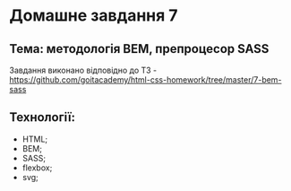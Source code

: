 # Домашне завдання 7
## Тема: методологія BEM, препроцесор SASS
Завдання виконано відповідно до ТЗ - https://github.com/goitacademy/html-css-homework/tree/master/7-bem-sass

## Технології:
 - HTML;
 - BEM;
 - SASS;
 - flexbox;
 - svg;
 
